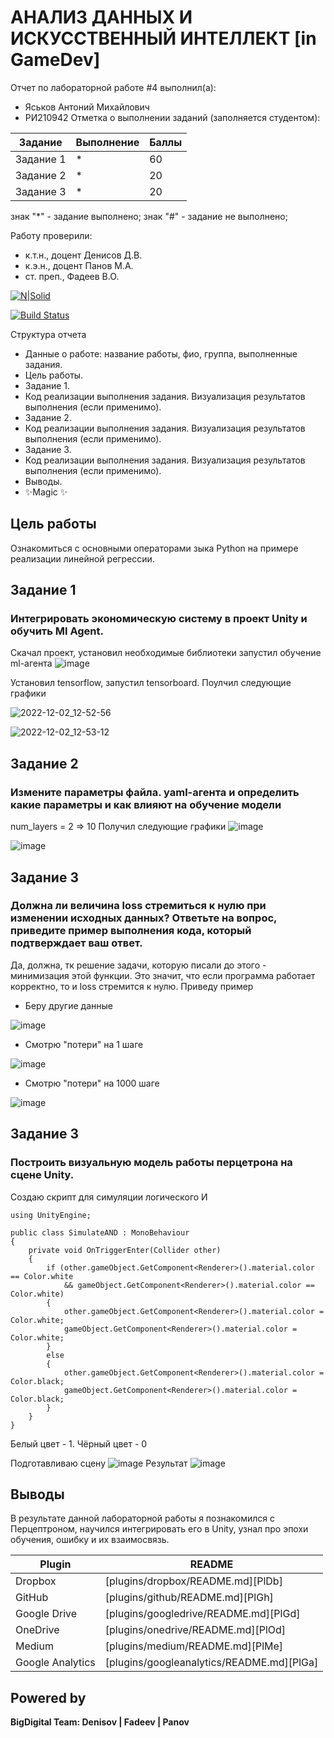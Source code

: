 # АНАЛИЗ ДАННЫХ И ИСКУССТВЕННЫЙ ИНТЕЛЛЕКТ [in GameDev]
Отчет по лабораторной работе #4 выполнил(а):
- Яськов Антоний Михайлович
- РИ210942
Отметка о выполнении заданий (заполняется студентом):

| Задание | Выполнение | Баллы |
| ------ | ------ | ------ |
| Задание 1 | * | 60 |
| Задание 2 | * | 20 |
| Задание 3 | * | 20 |

знак "*" - задание выполнено; знак "#" - задание не выполнено;

Работу проверили:
- к.т.н., доцент Денисов Д.В.
- к.э.н., доцент Панов М.А.
- ст. преп., Фадеев В.О.

[![N|Solid](https://cldup.com/dTxpPi9lDf.thumb.png)](https://nodesource.com/products/nsolid)

[![Build Status](https://travis-ci.org/joemccann/dillinger.svg?branch=master)](https://travis-ci.org/joemccann/dillinger)

Структура отчета

- Данные о работе: название работы, фио, группа, выполненные задания.
- Цель работы.
- Задание 1.
- Код реализации выполнения задания. Визуализация результатов выполнения (если применимо).
- Задание 2.
- Код реализации выполнения задания. Визуализация результатов выполнения (если применимо).
- Задание 3.
- Код реализации выполнения задания. Визуализация результатов выполнения (если применимо).
- Выводы.
- ✨Magic ✨

## Цель работы
Ознакомиться с основными операторами зыка Python на примере реализации линейной регрессии.


## Задание 1
### Интегрировать экономическую систему в проект Unity и обучить Ml Agent.
Скачал проект, установил необходимые библиотеки запустил обучение ml-агента
![image](https://user-images.githubusercontent.com/70794890/205243155-41a4daf4-b597-43fd-9ab6-75b7b3c54c52.png)


Установил tensorflow, запустил tensorboard. Поулчил следующие графики

![2022-12-02_12-52-56](https://user-images.githubusercontent.com/70794890/205243278-d293ff84-8ac0-44bf-ac95-d682893876aa.png)

![2022-12-02_12-53-12](https://user-images.githubusercontent.com/70794890/205243285-20f0c581-0622-4607-bb92-753c4340beec.png)




## Задание 2
### Измените параметры файла. yaml-агента и определить какие параметры и как влияют на обучение модели
num_layers = 2 => 10
Получил следующие графики
![image](https://user-images.githubusercontent.com/70794890/205014989-a7a8e4b3-69bb-406e-85fc-a469bdbf1fde.png)

![image](https://user-images.githubusercontent.com/70794890/205015023-d3510d3a-3f85-42cb-ba2e-d9e38b612810.png)




## Задание 3
### Должна ли величина loss стремиться к нулю при изменении исходных данных? Ответьте на вопрос, приведите пример выполнения кода, который подтверждает ваш ответ.

Да, должна, тк решение задачи, которую писали до этого - минимизация этой функции. Это значит, что если программа работает корректно, то и loss стремится к нулю.
Приведу пример
- Беру другие данные 

![image](https://user-images.githubusercontent.com/70794890/190989316-311d9950-66aa-4d19-b204-ab5a5f829233.png)
- Смотрю "потери" на 1 шаге 

![image](https://user-images.githubusercontent.com/70794890/190989369-6f26e787-f827-4c28-888e-a0a4e13cd641.png)
- Смотрю "потери" на 1000 шаге

![image](https://user-images.githubusercontent.com/70794890/190989427-55de8039-59ab-4dee-84cd-76b5a1291815.png)

## Задание 3
### Построить визуальную модель работы перцетрона на сцене Unity.
Создаю скрипт для симуляции логического И
```
using UnityEngine;

public class SimulateAND : MonoBehaviour
{
    private void OnTriggerEnter(Collider other)
    {
        if (other.gameObject.GetComponent<Renderer>().material.color == Color.white 
            && gameObject.GetComponent<Renderer>().material.color == Color.white)
        {
            other.gameObject.GetComponent<Renderer>().material.color = Color.white;
            gameObject.GetComponent<Renderer>().material.color = Color.white;
        }
        else
        {
            other.gameObject.GetComponent<Renderer>().material.color = Color.black;
            gameObject.GetComponent<Renderer>().material.color = Color.black;
        }
    }
}
```
Белый цвет - 1. Чёрный цвет - 0

Подготавливаю сцену
![image](https://user-images.githubusercontent.com/70794890/204313158-4ac53cb7-5484-488e-add3-c089021f58fa.png)
Результат
![image](https://user-images.githubusercontent.com/70794890/204313314-8f083050-58c5-4ccd-8551-fdefb29c5ed7.png)


## Выводы

В результате данной лабораторной работы я познакомился с Перцептроном, научился интегрировать его в Unity, узнал про эпохи обучения, ошибку и их взаимосвязь.

| Plugin | README |
| ------ | ------ |
| Dropbox | [plugins/dropbox/README.md][PlDb] |
| GitHub | [plugins/github/README.md][PlGh] |
| Google Drive | [plugins/googledrive/README.md][PlGd] |
| OneDrive | [plugins/onedrive/README.md][PlOd] |
| Medium | [plugins/medium/README.md][PlMe] |
| Google Analytics | [plugins/googleanalytics/README.md][PlGa] |

## Powered by

**BigDigital Team: Denisov | Fadeev | Panov**
